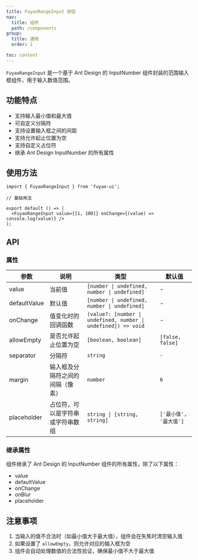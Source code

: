 ```yaml
---
title: FuyaoRangeInput 按钮
nav:
  title: 组件
  path: /components
group:
  title: 通用
  order: 1

toc: content
---
```


`FuyaoRangeInput` 是一个基于 Ant Design 的 InputNumber 组件封装的范围输入框组件，用于输入数值范围。

## 功能特点

- 支持输入最小值和最大值
- 可自定义分隔符
- 支持设置输入框之间的间距
- 支持允许起止位置为空
- 支持自定义占位符
- 继承 Ant Design InputNumber 的所有属性

## 使用方法

```tsx
import { FuyaoRangeInput } from 'fuyao-ui';

// 基础用法

export default () => (
  <FuyaoRangeInput value={[1, 100]} onChange={(value) => console.log(value)} />
);
```

## API

### 属性

| 参数         | 说明                             | 类型                                                           | 默认值                 |
| ------------ | -------------------------------- | -------------------------------------------------------------- | ---------------------- |
| value        | 当前值                           | `[number \| undefined, number \| undefined]`                   | -                      |
| defaultValue | 默认值                           | `[number \| undefined, number \| undefined]`                   | -                      |
| onChange     | 值变化时的回调函数               | `(value?: [number \| undefined, number \| undefined]) => void` | -                      |
| allowEmpty   | 是否允许起止位置为空             | `[boolean, boolean]`                                           | `[false, false]`       |
| separator    | 分隔符                           | `string`                                                       | `-`                    |
| margin       | 输入框及分隔符之间的间隔（像素） | `number`                                                       | `6`                    |
| placeholder  | 占位符，可以是字符串或字符串数组 | `string \| [string, string]`                                   | `['最小值', '最大值']` |

### 继承属性

组件继承了 Ant Design 的 InputNumber 组件的所有属性，除了以下属性：

- value
- defaultValue
- onChange
- onBlur
- placeholder

## 注意事项

1. 当输入的值不合法时（如最小值大于最大值），组件会在失焦时清空输入值
2. 如果设置了 `allowEmpty`，则允许对应的输入框为空
3. 组件会自动处理数值的合法性验证，确保最小值不大于最大值
